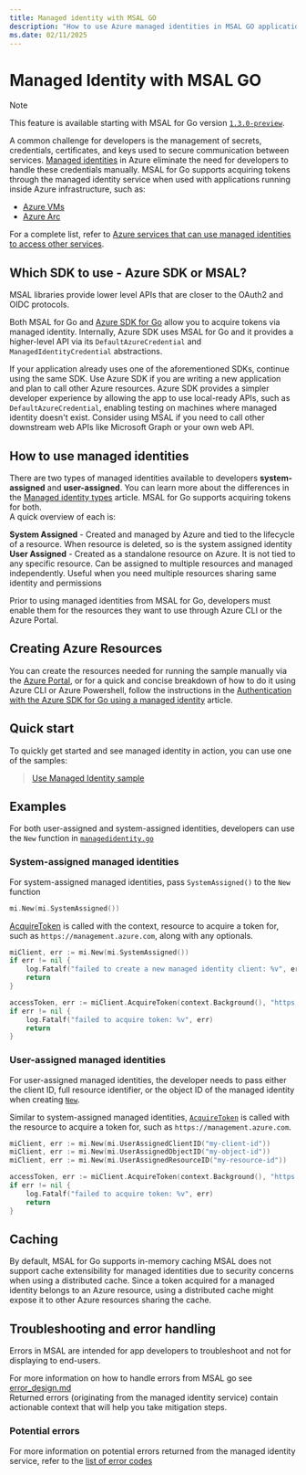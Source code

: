 ```yaml
---
title: Managed identity with MSAL GO
description: "How to use Azure managed identities in MSAL GO applications."
ms.date: 02/11/2025
---
```


# Managed Identity with MSAL GO

>[!NOTE]
>This feature is available starting with MSAL for Go version [`1.3.0-preview`](https://github.com/AzureAD/microsoft-authentication-library-for-go/releases/tag/v1.3.0-preview).

A common challenge for developers is the management of secrets, credentials, certificates, and keys used to secure communication between services. [Managed identities](/azure/active-directory/managed-identities-azure-resources/overview) in Azure eliminate the need for developers to handle these credentials manually. MSAL for Go supports acquiring tokens through the managed identity service when used with applications running inside Azure infrastructure, such as:

* [Azure VMs](https://azure.microsoft.com/free/virtual-machines/)
* [Azure Arc](/azure/azure-arc/overview)

For a complete list, refer to [Azure services that can use managed identities to access other services](/azure/active-directory/managed-identities-azure-resources/managed-identities-status).

## Which SDK to use - Azure SDK or MSAL?

MSAL libraries provide lower level APIs that are closer to the OAuth2 and OIDC protocols.

Both MSAL for Go and [Azure SDK for Go](/azure/developer/go/) allow you to acquire tokens via managed identity. Internally, Azure SDK uses MSAL for Go and it provides a higher-level API via its `DefaultAzureCredential` and `ManagedIdentityCredential` abstractions.

If your application already uses one of the aforementioned SDKs, continue using the same SDK. Use Azure SDK if you are writing a new application and plan to call other Azure resources. Azure SDK provides a simpler developer experience by allowing the app to use local-ready APIs, such as `DefaultAzureCredential`, enabling testing on machines where managed identity doesn't exist. Consider using MSAL if you need to call other downstream web APIs like Microsoft Graph or your own web API.

## How to use managed identities

There are two types of managed identities available to developers **system-assigned** and **user-assigned**. You can learn more about the differences in the [Managed identity types](/entra/identity/managed-identities-azure-resources/overview#managed-identity-types) article. MSAL for Go supports acquiring tokens for both.  
A quick overview of each is:

**System Assigned** - Created and managed by Azure and tied to the lifecycle of a resource. When resource is deleted, so is the system assigned identity  
**User Assigned** - Created as a standalone resource on Azure. It is not tied to any specific resource. Can be assigned to multiple resources and managed independently. Useful when you need multiple resources sharing same identity and permissions

Prior to using managed identities from MSAL for Go, developers must enable them for the resources they want to use through Azure CLI or the Azure Portal.

## Creating Azure Resources

You can create the resources needed for running the sample manually via the [Azure Portal](https://portal.azure.com/#home), or for a quick and
concise breakdown of how to do it using Azure CLI or Azure Powershell, follow the instructions in the [Authentication with the Azure SDK for Go using a managed identity](/azure/developer/go/azure-sdk-authentication-managed-identity?tabs=azure-cli) article.

## Quick start

To quickly get started and see managed identity in action, you can use one of the samples:

> [Use Managed Identity sample](https://github.com/Azure-Samples/msal-managed-identity/tree/main/src/go)

## Examples

For both user-assigned and system-assigned identities, developers can use the `New` function in [`managedidentity.go`](https://github.com/AzureAD/microsoft-authentication-library-for-go/blob/c5febcbae287a26a0cfedd45f4edeaf3c41ad7dc/apps/managedidentity/managedidentity.go#L107)

### System-assigned managed identities

For system-assigned managed identities, pass `SystemAssigned()` to the `New` function

```go
mi.New(mi.SystemAssigned())
```

[AcquireToken](https://github.com/AzureAD/microsoft-authentication-library-for-go/blob/c5febcbae287a26a0cfedd45f4edeaf3c41ad7dc/apps/managedidentity/managedidentity.go#L216) is called with the context, resource to acquire a token for, such as `https://management.azure.com`, along with any optionals.

```go
miClient, err := mi.New(mi.SystemAssigned())
if err != nil {
    log.Fatalf("failed to create a new managed identity client: %v", err)
    return
}

accessToken, err := miClient.AcquireToken(context.Background(), "https://vault.azure.net")
if err != nil {
    log.Fatalf("failed to acquire token: %v", err)
    return
}
```

### User-assigned managed identities

For user-assigned managed identities, the developer needs to pass either the client ID, full resource identifier, or the object ID of the managed identity when creating [`New`](https://github.com/AzureAD/microsoft-authentication-library-for-go/blob/c5febcbae287a26a0cfedd45f4edeaf3c41ad7dc/apps/managedidentity/managedidentity.go#L107).

Similar to system-assigned managed identities, [`AcquireToken`](https://github.com/AzureAD/microsoft-authentication-library-for-go/blob/c5febcbae287a26a0cfedd45f4edeaf3c41ad7dc/apps/managedidentity/managedidentity.go#L216) is called with the resource to acquire a token for, such as `https://management.azure.com`.

```go
miClient, err := mi.New(mi.UserAssignedClientID("my-client-id"))
miClient, err := mi.New(mi.UserAssignedObjectID("my-object-id"))
miClient, err := mi.New(mi.UserAssignedResourceID("my-resource-id"))

accessToken, err := miClient.AcquireToken(context.Background(), "https://vault.azure.net")
if err != nil {
    log.Fatalf("failed to acquire token: %v", err)
    return
}
```

## Caching

By default, MSAL for Go supports in-memory caching
MSAL does not support cache extensibility for managed identities due to security concerns when using a distributed cache.
Since a token acquired for a managed identity belongs to an Azure resource, using a distributed cache might expose it to other Azure resources sharing the cache.

## Troubleshooting and error handling

Errors in MSAL are intended for app developers to troubleshoot and not for displaying to end-users.  

For more information on how to handle errors from MSAL go see [error_design.md](/entra/msal/go/error-design)  
Returned errors (originating from the managed identity service) contain actionable context that will help you take mitigation steps.

### Potential errors

For more information on potential errors returned from the managed identity service, refer to the [list of error codes](/entra/identity-platform/reference-error-codes)
